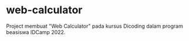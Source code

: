 # web-calculator

Project membuat "Web Calculator" pada kursus Dicoding dalam program beasiswa IDCamp 2022.
